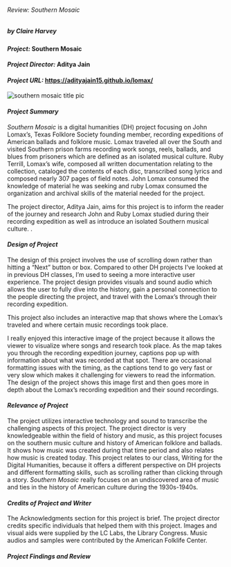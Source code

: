 ###### Review: _Southern Mosaic_
##### by Claire Harvey

#### _Project:_ Southern Mosaic
#### _Project Director:_ Aditya Jain
#### _Project URL:_ https://adityajain15.github.io/lomax/  

![southern mosaic title pic](https://cbharveydh.github.io/Writing-for-the-Digital-Humanities/images/southernmosaic1.png)

#### _Project Summary_ 
_Southern Mosaic_ is a digital humanities (DH)  project focusing on John Lomax’s, Texas Folklore Society founding member, recording expeditions of American ballads and folklore music. Lomax traveled all over the South and visited Southern prison farms recording work songs, reels, ballads, and blues from prisoners which are defined as an isolated musical culture. Ruby Terrill, Lomax’s wife, composed all written documentation relating to the collection, cataloged the contents of each disc, transcribed song lyrics and composed nearly 307 pages of field notes. John Lomax consumed the knowledge of material he was seeking and ruby Lomax consumed the organization and archival skills of the material needed for the project. 

The project director, Aditya Jain, aims for this project is to inform the reader of the journey and research John and Ruby Lomax studied during their recording expedition as well as introduce an isolated Southern musical culture. .


#### _Design of Project_
The design of this project involves the use of scrolling down rather than hitting a “Next” button or box. Compared to other DH projects I’ve looked at in previous DH classes, I’m used to seeing a more interactive user experience. The project design provides visuals and sound audio which allows the user to fully dive into the history, gain a personal connection to the people directing the project, and travel with the Lomax’s through their recording expedition.

This project also includes an interactive map that shows where the Lomax’s traveled and where certain music recordings took place.



I really enjoyed this interactive image of the project because it allows the viewer to visualize where songs and research took place. As the map takes you through the recording expedition journey, captions pop up with information about what was recorded at that spot. There are occasional formatting issues with the timing, as the captions tend to go very fast or very slow which makes it challenging for viewers to read the information. The design of the project shows this image first and then goes more in depth about the Lomax’s recording expedition and their sound recordings.

#### _Relevance of Project_
The project utilizes interactive technology and sound to transcribe the challenging aspects of this project. The project director is very knowledgeable within the field of history and music, as this project focuses on the southern music culture and history of American folklore and ballads. It shows how music was created during that time period and also relates how music is created today. This project relates to our class, Writing for the Digital Humanities, because it offers a different perspective on DH projects and different formatting skills, such as scrolling rather than clicking through a story. _Southern Mosaic_ really focuses on an undiscovered area of music and ties in the history of American culture during the 1930s-1940s. 
 


#### _Credits of Project and Writer_
The Acknowledgments section for this project is brief. The project director credits specific individuals that helped them with this project. Images and visual aids were supplied by the LC Labs, the Library Congress. Music audios and samples were contributed by the American Folklife Center.


#### _Project Findings and Review_ 
